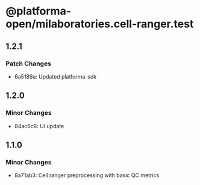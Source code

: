 # @platforma-open/milaboratories.cell-ranger.test

## 1.2.1

### Patch Changes

- 6a5189a: Updated platforma-sdk

## 1.2.0

### Minor Changes

- 84ac6c6: UI update

## 1.1.0

### Minor Changes

- 8a71ab3: Cell ranger preprocessing with basic QC metrics
